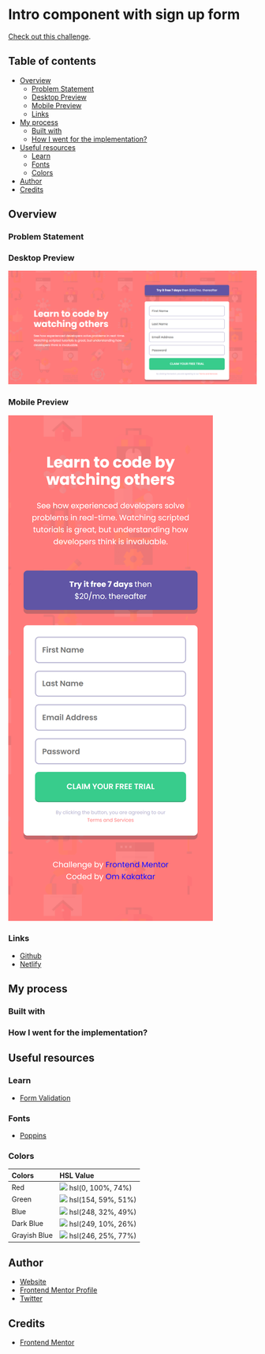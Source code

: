 # Intro component with sign up form

[Check out this challenge](https://www.frontendmentor.io/challenges/intro-component-with-signup-form-5cf91bd49edda32581d28fd1).

## Table of contents

- [Overview](#overview)
  - [Problem Statement](#problem-statement)
  - [Desktop Preview](#desktop-preview)
  - [Mobile Preview](#mobile-preview)
  - [Links](#links)
- [My process](#my-process)
  - [Built with](#built-with)
  - [How I went for the implementation?](#how-i-went-for-the-implementation?)
- [Useful resources](#useful-resources)
  - [Learn](#learn)
  - [Fonts](#fonts)
  - [Colors](#colors)
- [Author](#author)
- [Credits](#credits)

## Overview

### Problem Statement

### Desktop Preview

![](./screenshots/desktop.png)

### Mobile Preview

![](./screenshots/mobile.png)

### Links

- [Github](https://github.com/OmKakatkar/intro-component-with-signup-form)
- [Netlify](https://sign-up-form123.netlify.app/)

## My process

### Built with

### How I went for the implementation?

## Useful resources

### Learn

- [Form Validation](https://youtu.be/rsd4FNGTRBw)

### Fonts

- [Poppins](https://fonts.google.com/specimen/Poppins)

### Colors

| Colors       | HSL Value                                                            |
| :----------- | :------------------------------------------------------------------- |
| Red          | ![](https://via.placeholder.com/10/FF7A7A?text=+) hsl(0, 100%, 74%)  |
| Green        | ![](https://via.placeholder.com/10/38CC8C?text=+) hsl(154, 59%, 51%) |
| Blue         | ![](https://via.placeholder.com/10/6055A5?text=+) hsl(248, 32%, 49%) |
| Dark Blue    | ![](https://via.placeholder.com/10/3E3C49?text=+) hsl(249, 10%, 26%) |
| Grayish Blue | ![](https://via.placeholder.com/10/B9B6D3?text=+) hsl(246, 25%, 77%) |

## Author

- [Website](https://omkakatkar-portfolio.netlify.app/)
- [Frontend Mentor Profile](https://www.frontendmentor.io/profile/OmKakatkar)
- [Twitter](https://twitter.com/omkakatkar)

## Credits

- [Frontend Mentor](https://www.frontendmentor.io/)
